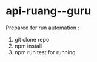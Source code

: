 # api-ruang--guru

Prepared for run automation :
1. git clone repo 
2. npm install
3. npm run test for running.
  
